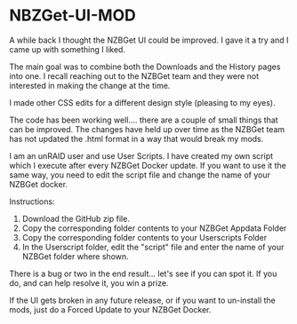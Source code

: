 # NBZGet-UI-MOD
 
 
 A while back I thought the NZBGet UI could be improved. I gave it a try and I came up with something I liked.
 
 The main goal was to combine both the Downloads and the History pages into one. I recall reaching out to the NZBGet team and they were not interested in making the change at the time.
  
 I made other CSS edits for a different design style (pleasing to my eyes).
 
 The code has been working well.... there are a couple of small things that can be improved. The changes have held up over time as the NZBGet team has not updated the .html format in a way that would break my mods.
 
 I am an unRAID user and use User Scripts. I have created my own script which I execute after every NZBGet Docker update. If you want to use it the same way, you need to edit the script file and change the name of your NZBGet docker. 
 
 Instructions:
 1. Download the GitHub zip file.
 2. Copy the corresponding folder contents to your NZBGet Appdata Folder
 3. Copy the corresponding folder contents to your Userscripts Folder 
 4. In the Userscript folder, edit the "script" file and enter the name of your NZBGet folder where shown.
 
 There is a bug or two in the end result... let's see if you can spot it. If you do, and can help resolve it, you win a prize.
 
 If the UI gets broken in any future release, or if you want to un-install the mods, just do a Forced Update to your NZBGet Docker.
 
 
 
 